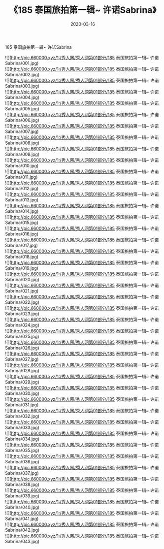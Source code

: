 ﻿---
layout: post
title:  《185 泰国旅拍第一辑~ 许诺Sabrina》
date:   2020-03-16
img: http://pic.660000.xyz/1:/秀人网/秀人网第01部分/185 泰国旅拍第一辑~ 许诺Sabrina/000.jpg
categories: [美女, 清纯, 唯美]
---

185 泰国旅拍第一辑~ 许诺Sabrina

  ![](http://pic.660000.xyz/1:/秀人网/秀人网第01部分/185 泰国旅拍第一辑~ 许诺Sabrina/001.jpg) <br> ![](http://pic.660000.xyz/1:/秀人网/秀人网第01部分/185 泰国旅拍第一辑~ 许诺Sabrina/002.jpg) <br> ![](http://pic.660000.xyz/1:/秀人网/秀人网第01部分/185 泰国旅拍第一辑~ 许诺Sabrina/003.jpg) <br> ![](http://pic.660000.xyz/1:/秀人网/秀人网第01部分/185 泰国旅拍第一辑~ 许诺Sabrina/004.jpg) <br> ![](http://pic.660000.xyz/1:/秀人网/秀人网第01部分/185 泰国旅拍第一辑~ 许诺Sabrina/005.jpg) <br> ![](http://pic.660000.xyz/1:/秀人网/秀人网第01部分/185 泰国旅拍第一辑~ 许诺Sabrina/006.jpg) <br> ![](http://pic.660000.xyz/1:/秀人网/秀人网第01部分/185 泰国旅拍第一辑~ 许诺Sabrina/007.jpg) <br> ![](http://pic.660000.xyz/1:/秀人网/秀人网第01部分/185 泰国旅拍第一辑~ 许诺Sabrina/008.jpg) <br> ![](http://pic.660000.xyz/1:/秀人网/秀人网第01部分/185 泰国旅拍第一辑~ 许诺Sabrina/009.jpg) <br> ![](http://pic.660000.xyz/1:/秀人网/秀人网第01部分/185 泰国旅拍第一辑~ 许诺Sabrina/010.jpg) <br> ![](http://pic.660000.xyz/1:/秀人网/秀人网第01部分/185 泰国旅拍第一辑~ 许诺Sabrina/011.jpg) <br> ![](http://pic.660000.xyz/1:/秀人网/秀人网第01部分/185 泰国旅拍第一辑~ 许诺Sabrina/012.jpg) <br> ![](http://pic.660000.xyz/1:/秀人网/秀人网第01部分/185 泰国旅拍第一辑~ 许诺Sabrina/013.jpg) <br> ![](http://pic.660000.xyz/1:/秀人网/秀人网第01部分/185 泰国旅拍第一辑~ 许诺Sabrina/014.jpg) <br> ![](http://pic.660000.xyz/1:/秀人网/秀人网第01部分/185 泰国旅拍第一辑~ 许诺Sabrina/015.jpg) <br> ![](http://pic.660000.xyz/1:/秀人网/秀人网第01部分/185 泰国旅拍第一辑~ 许诺Sabrina/016.jpg) <br> ![](http://pic.660000.xyz/1:/秀人网/秀人网第01部分/185 泰国旅拍第一辑~ 许诺Sabrina/017.jpg) <br> ![](http://pic.660000.xyz/1:/秀人网/秀人网第01部分/185 泰国旅拍第一辑~ 许诺Sabrina/018.jpg) <br> ![](http://pic.660000.xyz/1:/秀人网/秀人网第01部分/185 泰国旅拍第一辑~ 许诺Sabrina/019.jpg) <br> ![](http://pic.660000.xyz/1:/秀人网/秀人网第01部分/185 泰国旅拍第一辑~ 许诺Sabrina/020.jpg) <br> ![](http://pic.660000.xyz/1:/秀人网/秀人网第01部分/185 泰国旅拍第一辑~ 许诺Sabrina/021.jpg) <br> ![](http://pic.660000.xyz/1:/秀人网/秀人网第01部分/185 泰国旅拍第一辑~ 许诺Sabrina/022.jpg) <br> ![](http://pic.660000.xyz/1:/秀人网/秀人网第01部分/185 泰国旅拍第一辑~ 许诺Sabrina/023.jpg) <br> ![](http://pic.660000.xyz/1:/秀人网/秀人网第01部分/185 泰国旅拍第一辑~ 许诺Sabrina/024.jpg) <br> ![](http://pic.660000.xyz/1:/秀人网/秀人网第01部分/185 泰国旅拍第一辑~ 许诺Sabrina/025.jpg) <br> ![](http://pic.660000.xyz/1:/秀人网/秀人网第01部分/185 泰国旅拍第一辑~ 许诺Sabrina/026.jpg) <br> ![](http://pic.660000.xyz/1:/秀人网/秀人网第01部分/185 泰国旅拍第一辑~ 许诺Sabrina/027.jpg) <br> ![](http://pic.660000.xyz/1:/秀人网/秀人网第01部分/185 泰国旅拍第一辑~ 许诺Sabrina/028.jpg) <br> ![](http://pic.660000.xyz/1:/秀人网/秀人网第01部分/185 泰国旅拍第一辑~ 许诺Sabrina/029.jpg) <br> ![](http://pic.660000.xyz/1:/秀人网/秀人网第01部分/185 泰国旅拍第一辑~ 许诺Sabrina/030.jpg) <br> ![](http://pic.660000.xyz/1:/秀人网/秀人网第01部分/185 泰国旅拍第一辑~ 许诺Sabrina/031.jpg) <br> ![](http://pic.660000.xyz/1:/秀人网/秀人网第01部分/185 泰国旅拍第一辑~ 许诺Sabrina/032.jpg) <br> ![](http://pic.660000.xyz/1:/秀人网/秀人网第01部分/185 泰国旅拍第一辑~ 许诺Sabrina/033.jpg) <br> ![](http://pic.660000.xyz/1:/秀人网/秀人网第01部分/185 泰国旅拍第一辑~ 许诺Sabrina/034.jpg) <br> ![](http://pic.660000.xyz/1:/秀人网/秀人网第01部分/185 泰国旅拍第一辑~ 许诺Sabrina/035.jpg) <br> ![](http://pic.660000.xyz/1:/秀人网/秀人网第01部分/185 泰国旅拍第一辑~ 许诺Sabrina/036.jpg) <br> ![](http://pic.660000.xyz/1:/秀人网/秀人网第01部分/185 泰国旅拍第一辑~ 许诺Sabrina/037.jpg) <br> ![](http://pic.660000.xyz/1:/秀人网/秀人网第01部分/185 泰国旅拍第一辑~ 许诺Sabrina/038.jpg) <br> ![](http://pic.660000.xyz/1:/秀人网/秀人网第01部分/185 泰国旅拍第一辑~ 许诺Sabrina/039.jpg) <br> ![](http://pic.660000.xyz/1:/秀人网/秀人网第01部分/185 泰国旅拍第一辑~ 许诺Sabrina/040.jpg) <br> ![](http://pic.660000.xyz/1:/秀人网/秀人网第01部分/185 泰国旅拍第一辑~ 许诺Sabrina/041.jpg) <br> ![](http://pic.660000.xyz/1:/秀人网/秀人网第01部分/185 泰国旅拍第一辑~ 许诺Sabrina/042.jpg) <br> ![](http://pic.660000.xyz/1:/秀人网/秀人网第01部分/185 泰国旅拍第一辑~ 许诺Sabrina/043.jpg) <br>